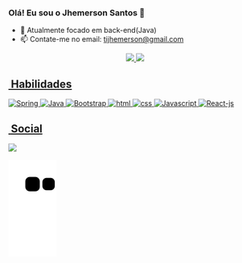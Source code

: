 ### Olá! Eu sou o Jhemerson Santos 👋

- 🔭 Atualmente focado em back-end(Java)
- 📫 Contate-me no email: tijhemerson@gmail.com

<div align="center">
  <a href="https://github.com/nosremehj">
  <img height="150em" src="https://github-readme-stats.vercel.app/api?username=nosremehj&show_icons=true&theme=dark&include_all_commits=true&count_private=true"/>
  <img height="150" src="https://github-readme-stats.vercel.app/api/top-langs/?username=nosremehj&layout=compact&langs_count=7&theme=dark"/>
</div>


## &nbsp;Habilidades

<div>
  <img src="https://cdn.jsdelivr.net/gh/devicons/devicon/icons/spring/spring-original.svg" alt="Spring" height="35px"/>
    <img src="https://cdn.jsdelivr.net/gh/devicons/devicon/icons/java/java-plain.svg" alt="Java" height="35px"/>
  <img src="https://icongr.am/devicon/bootstrap-plain.svg?size=120&color=5642eb" alt="Bootstrap" height="35px">
  <img src="https://cdn.jsdelivr.net/gh/devicons/devicon/icons/html5/html5-original.svg" alt="html" height="35px"/>
  <img src="https://cdn.jsdelivr.net/gh/devicons/devicon/icons/css3/css3-original.svg" alt="css" height="35px"/>
  <img src="https://cdn.jsdelivr.net/gh/devicons/devicon/icons/javascript/javascript-original.svg" alt="Javascript" height="35px" />
  <img src="https://cdn.jsdelivr.net/gh/devicons/devicon/icons/react/react-original.svg" alt="React-js" height="35px"/>
</div>
 
 
## &nbsp;Social
 
<div> 
  <a href="https://www.linkedin.com/in/jhemerson-santos-1753b51a2/" target="_blank"><img src="https://img.shields.io/badge/-LinkedIn-%230077B5?style=for-the-badge&logo=linkedin&logoColor=white" target="_blank"></a> 
 
  ![Snake animation](https://github.com/rafaballerini/rafaballerini/blob/output/github-contribution-grid-snake.svg)
 
</div>
